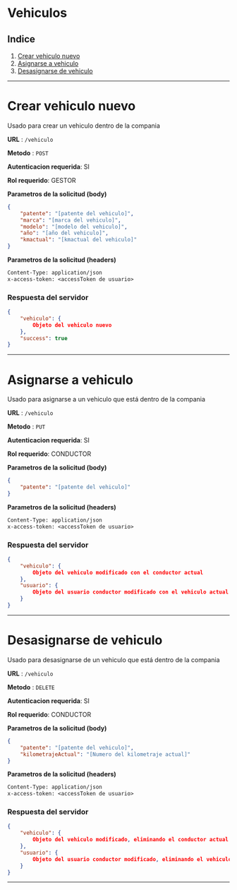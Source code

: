 # **Vehiculos**
## **Indice**
1. [Crear vehiculo nuevo](#Crear-vehiculo-nuevo)
2. [Asignarse a vehiculo](#Asignarse-a-vehiculo)
3. [Desasignarse de vehiculo](#Desasignarse-de-vehiculo)

---
# Crear vehiculo nuevo
Usado para crear un vehiculo dentro de la compania

**URL** : `/vehiculo`

**Metodo** : `POST`

**Autenticacion requerida**: SI

**Rol requerido**: GESTOR

**Parametros de la solicitud (body)**

```json
{
    "patente": "[patente del vehiculo]",
	"marca": "[marca del vehiculo]",
	"modelo": "[modelo del vehiculo]",
	"año": "[año del vehiculo]",
    "kmactual": "[kmactual del vehiculo]"
}
```

**Parametros de la solicitud (headers)**

```txt
Content-Type: application/json
x-access-token: <accessToken de usuario>
```

### Respuesta del servidor

```json
{
    "vehiculo": {
        Objeto del vehiculo nuevo
    },
    "success": true
}
```
---
# Asignarse a vehiculo
Usado para asignarse a un vehiculo que está dentro de la compania

**URL** : `/vehiculo`

**Metodo** : `PUT`

**Autenticacion requerida**: SI

**Rol requerido**: CONDUCTOR

**Parametros de la solicitud (body)**

```json
{
    "patente": "[patente del vehiculo]"
}
```

**Parametros de la solicitud (headers)**

```txt
Content-Type: application/json
x-access-token: <accessToken de usuario>
```

### Respuesta del servidor

```json
{
    "vehiculo": {
        Objeto del vehiculo modificado con el conductor actual
    },
    "usuario": {
        Objeto del usuario conductor modificado con el vehiculo actual
    }
}
```
---
# Desasignarse de vehiculo
Usado para desasignarse de un vehiculo que está dentro de la compania

**URL** : `/vehiculo`

**Metodo** : `DELETE`

**Autenticacion requerida**: SI

**Rol requerido**: CONDUCTOR

**Parametros de la solicitud (body)**

```json
{
    "patente": "[patente del vehiculo]",
    "kilometrajeActual": "[Numero del kilometraje actual]"
}
```

**Parametros de la solicitud (headers)**

```txt
Content-Type: application/json
x-access-token: <accessToken de usuario>
```

### Respuesta del servidor

```json
{
    "vehiculo": {
        Objeto del vehiculo modificado, eliminando el conductor actual y agregando el conductor a conductores pasados
    },
    "usuario": {
        Objeto del usuario conductor modificado, eliminando el vehiculo actual y agregando el vehiculo a vehiculos pasados
    }
}
```
---
